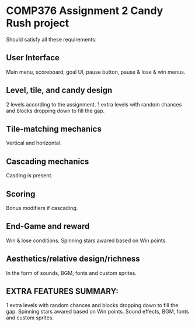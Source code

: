 # COMP376 Assignment 2 Candy Rush project
Should satisfy all these requirements:

## User Interface
Main menu, scoreboard, goal UI, pause button, pause & lose & win menus.

## Level, tile, and candy design
2 levels according to the assignment.
1 extra levels with random chances and blocks dropping down to fill the gap.

## Tile-matching mechanics
Vertical and horizontal.

## Cascading mechanics
Casding is present.

## Scoring
Bonus modifiers if cascading.

## End-Game and reward
Win & lose conditions.
Spinning stars awared based on Win points.

## Aesthetics/relative design/richness
In the form of sounds, BGM, fonts and custom sprites.

## EXTRA FEATURES SUMMARY:
1 extra levels with random chances and blocks dropping down to fill the gap.
Spinning stars awared based on Win points.
Sound effects, BGM, fonts and custom sprites.
